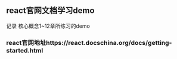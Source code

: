 
## react官网文档学习demo

记录  核心概念1~12章所练习的demo


### react官网地址https://react.docschina.org/docs/getting-started.html